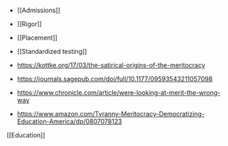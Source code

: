   - [[Admissions]]
  - [[Rigor]]
  - [[Placement]]
  - [[Standardized testing]]

  - https://kottke.org/17/03/the-satirical-origins-of-the-meritocracy
  - https://journals.sagepub.com/doi/full/10.1177/09593543211057098
  - https://www.chronicle.com/article/were-looking-at-merit-the-wrong-way

  - https://www.amazon.com/Tyranny-Meritocracy-Democratizing-Education-America/dp/0807078123

[[Education]]
